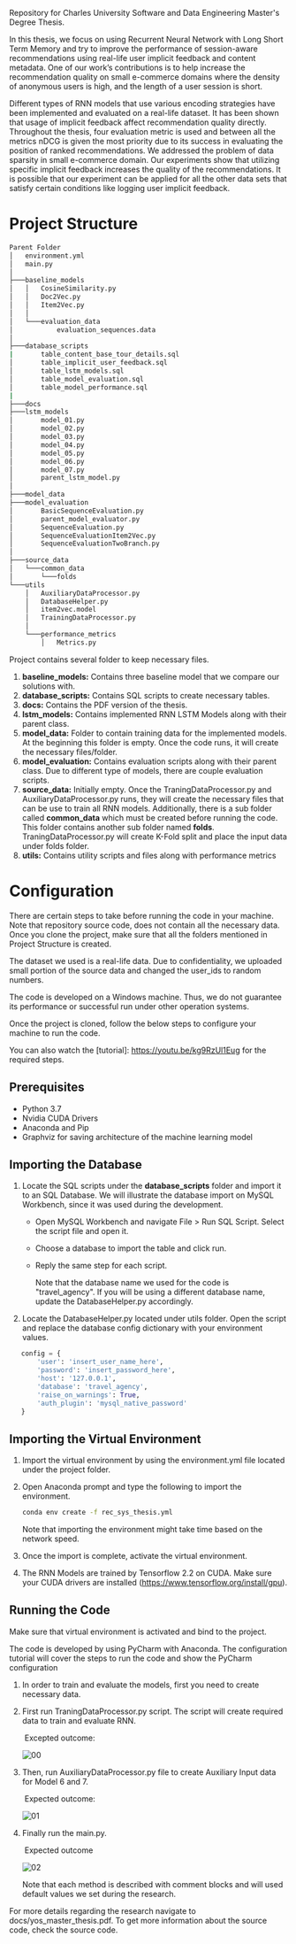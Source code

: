 Repository for Charles University Software and Data Engineering Master's Degree Thesis.

In this thesis, we focus on using Recurrent Neural Network with Long Short Term Memory and try to improve the performance of session-aware recommendations using real-life user implicit feedback and content metadata.  One of our work’s contributions is to help increase the recommendation quality on small e-commerce domains where the density of anonymous users is high, and the length of a user session is short.

Different types of RNN models that use various encoding strategies have been implemented and evaluated on a real-life dataset.  It has been shown that usage of implicit feedback affect recommendation quality directly.  Throughout the thesis, four evaluation metric is used and between all the metrics nDCG is given the most priority due to its success in evaluating the position of ranked recommendations. We addressed the problem of data sparsity in small e-commerce domain.  Our experiments show that utilizing specific implicit feedback increases the quality of the recommendations.  It is possible that our experiment can be applied for all the other data sets that satisfy certain conditions like logging user implicit feedback. 

# Project Structure

```bash
Parent Folder
│   environment.yml
│   main.py
│
├───baseline_models
│   │   CosineSimilarity.py
│   │   Doc2Vec.py
│   │   Item2Vec.py
│   │
│   └───evaluation_data
│           evaluation_sequences.data
│
├───database_scripts
|	    table_content_base_tour_details.sql
│       table_implicit_user_feedback.sql
│       table_lstm_models.sql
│       table_model_evaluation.sql
│       table_model_performance.sql
|
├───docs
├───lstm_models
│       model_01.py
│       model_02.py
│       model_03.py
│       model_04.py
│       model_05.py
│       model_06.py
│       model_07.py
│       parent_lstm_model.py
│
├───model_data
├───model_evaluation
│       BasicSequenceEvaluation.py
│       parent_model_evaluator.py
│       SequenceEvaluation.py
│       SequenceEvaluationItem2Vec.py
│       SequenceEvaluationTwoBranch.py
│
├───source_data
│   └───common_data
│       └───folds
└───utils
    │   AuxiliaryDataProcessor.py
    │   DatabaseHelper.py
    │   item2vec.model
    │   TrainingDataProcessor.py
    │
    └───performance_metrics
        │   Metrics.py
```

Project contains several folder to keep necessary files. 

1. **baseline_models:** Contains three baseline model that we compare our solutions with.
2. **database_scripts:** Contains SQL scripts to create necessary tables.
3. **docs:** Contains the PDF version of the thesis.
4. **lstm_models:** Contains implemented RNN LSTM Models along with their parent class.
5. **model_data:** Folder to contain training data for the implemented models. At the beginning this folder is empty. Once the code runs, it will create the necessary files/folder.
6. **model_evaluation:** Contains evaluation scripts along with their parent class. Due to different type of models, there are couple evaluation scripts.
7. **source_data:** Initially empty. Once the TraningDataProcessor.py and AuxiliaryDataProcessor.py runs, they will create the necessary files that can be use to train all RNN models. Additionally, there is a sub folder called **common_data** which must be created before running the code. This folder contains another sub folder named **folds**. TraningDataProcessor.py will create K-Fold split and place the input data under folds folder.
8. **utils:** Contains utility scripts and files along with performance metrics

# Configuration

There are certain steps to take before running the code in your machine. Note that repository source code, does not contain all the necessary data. Once you clone the project, make sure that all the folders mentioned in Project Structure is created.

The dataset we used is a real-life data. Due to confidentiality, we uploaded small portion of the source data and changed the user_ids to random numbers.

The code is developed on a Windows machine. Thus, we do not guarantee its performance or successful run under other operation systems.

Once the project is cloned, follow the below steps to configure your machine to run the code.

You can also watch the [tutorial]: https://youtu.be/kg9RzUl1Eug for the required steps. 

## Prerequisites

- Python 3.7
- Nvidia CUDA Drivers
- Anaconda and Pip
- Graphviz for saving architecture of the machine learning model

## Importing the Database

1. Locate the SQL scripts under the **database_scripts** folder and import it to an SQL Database. We will illustrate the database import on MySQL Workbench, since it was used during the development.

   - Open MySQL Workbench and navigate File > Run SQL Script. Select the script file and open it.

   - Choose a database to import the table and click run. 

   - Reply the same step for each script.

     Note that the database name we used for the code is "travel_agency". If you will be using a different database name, update the DatabaseHelper.py accordingly.
     
     

2. Locate the DatabaseHelper.py located under utils folder. Open the script and replace the database config dictionary with your environment values.

```python
   config = {
       'user': 'insert_user_name_here',
       'password': 'insert_password_here',
       'host': '127.0.0.1',
       'database': 'travel_agency',
       'raise_on_warnings': True,
       'auth_plugin': 'mysql_native_password'
   }
```

   

## Importing the Virtual Environment

1. Import the virtual environment by using the environment.yml file located under the project folder.

2. Open Anaconda prompt and type the following to import the environment.

   ```cmd
   conda env create -f rec_sys_thesis.yml
   ```

   Note that importing the environment might take time based on the network speed. 

3. Once the import is complete, activate the virtual environment.

4. The RNN Models are trained by Tensorflow 2.2 on CUDA. Make sure your CUDA drivers are installed (https://www.tensorflow.org/install/gpu).

## Running the Code

Make sure that virtual environment is activated and bind to the project.

The code is developed by using PyCharm with Anaconda. The configuration tutorial will cover the steps to run the code and show the PyCharm configuration

1. In order to train and evaluate the models, first you need to create necessary data.

2. First run TraningDataProcessor.py script. The script will create required data to train and evaluate RNN.

   ​	Excepted outcome:

   ![00](/images/00.png)

3. Then, run AuxiliaryDataProcessor.py file to create Auxiliary Input data for Model 6 and 7.

   ​	Expected outcome:

   ![01](/images/01.png)

4. Finally run the main.py.

   ​	Expected outcome

   ![02](/images/02.png)

   Note that each method is described with comment blocks and will used default values we set during the research. 

For more details regarding the research navigate to docs/yos_master_thesis.pdf. To get more information about the source code, check the source code.
